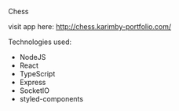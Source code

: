 Chess

visit app here: http://chess.karimby-portfolio.com/

Technologies used:

-   NodeJS
-   React
-   TypeScript
-   Express
-   SocketIO
-   styled-components
